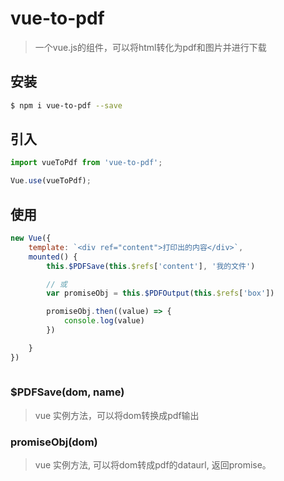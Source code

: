# vue-to-pdf

> 一个vue.js的组件，可以将html转化为pdf和图片并进行下载


## 安装


```sh
$ npm i vue-to-pdf --save
```

## 引入

```js
import vueToPdf from 'vue-to-pdf';

Vue.use(vueToPdf);
```

## 使用

```js
new Vue({
    template: `<div ref="content">打印出的内容</div>`,
    mounted() {
        this.$PDFSave(this.$refs['content'], '我的文件')

        // 或
        var promiseObj = this.$PDFOutput(this.$refs['box'])

        promiseObj.then((value) => {
            console.log(value)
        })              

    }  
})
                  
```

### $PDFSave(dom, name)
> vue 实例方法，可以将dom转换成pdf输出

### promiseObj(dom)
> vue 实例方法, 可以将dom转成pdf的dataurl, 返回promise。


